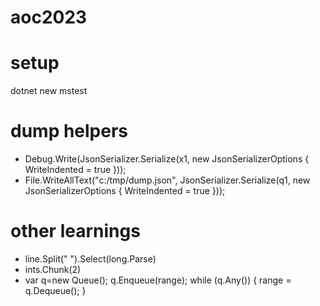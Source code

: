 # aoc2023

# setup

dotnet new mstest

# dump helpers

- Debug.Write(JsonSerializer.Serialize(x1, new JsonSerializerOptions { WriteIndented = true }));
- File.WriteAllText("c:/tmp/dump.json", JsonSerializer.Serialize(q1, new JsonSerializerOptions { WriteIndented = true }));

# other learnings

- line.Split(" ").Select(long.Parse)
- ints.Chunk(2)
- var q=new Queue<Range>(); q.Enqueue(range); while (q.Any()) { range = q.Dequeue(); }

